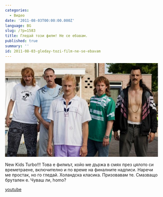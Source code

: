 ```yaml
---
categories:
  - Видео
date: '2011-08-03T00:00:00.000Z'
language: BG
slug: /?p=1583
title: Гледай този филм! Не се ебавам.
published: true
summary: ''
id: 2011-08-03-gleday-tozi-film-ne-se-ebavam
---
```


![](https://raw.githubusercontent.com/kirilchristov/blog_images/main/2011/08/newkids_kleiner.jpg)

 New Kids Turbo!!! Това е филмът, койо ме държа в смях през цялото си времетраене, включително и по време на финалните надписи. Наречи ме простак, но го гледай. Холандска класика. Призовавам те. Смазващо брутален е. Чуваш ли, homo?

[youtube](https://www.youtube.com/watch?v=qUdyD8-WFBs)
